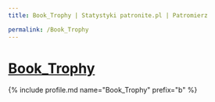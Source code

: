 ```yaml
---
title: Book_Trophy | Statystyki patronite.pl | Patromierz

permalink: /Book_Trophy
---
```


# [Book_Trophy](https://patronite.pl/Book_Trophy)

{% include profile.md name="Book_Trophy" prefix="b" %}
